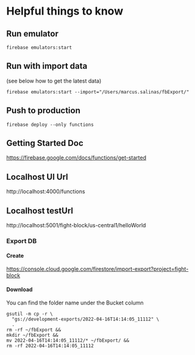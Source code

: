 
# Helpful things to know

## Run emulator 
```shell
firebase emulators:start
```

## Run with import data 
(see below how to get the latest data)
```shell
firebase emulators:start --import="/Users/marcus.salinas/fbExport/"
```

## Push to production
```shell
firebase deploy --only functions
```

## Getting Started Doc
https://firebase.google.com/docs/functions/get-started

## Localhost UI Url
http://localhost:4000/functions 

## Localhost testUrl
http://localhost:5001/fight-block/us-central1/helloWorld

### Export DB
#### Create
https://console.cloud.google.com/firestore/import-export?project=fight-block

#### Download
You can find the folder name under the Bucket column
```shell
gsutil -m cp -r \
  "gs://development-exports/2022-04-16T14:14:05_11112" \
  .
rm -rf ~/fbExport && 
mkdir ~/fbExport && 
mv 2022-04-16T14:14:05_11112/* ~/fbExport/ && 
rm -rf 2022-04-16T14:14:05_11112
```

